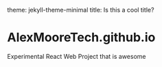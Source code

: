 theme: jekyll-theme-minimal
title: Is this a cool title?
# AlexMooreTech.github.io
Experimental React Web Project that is awesome
